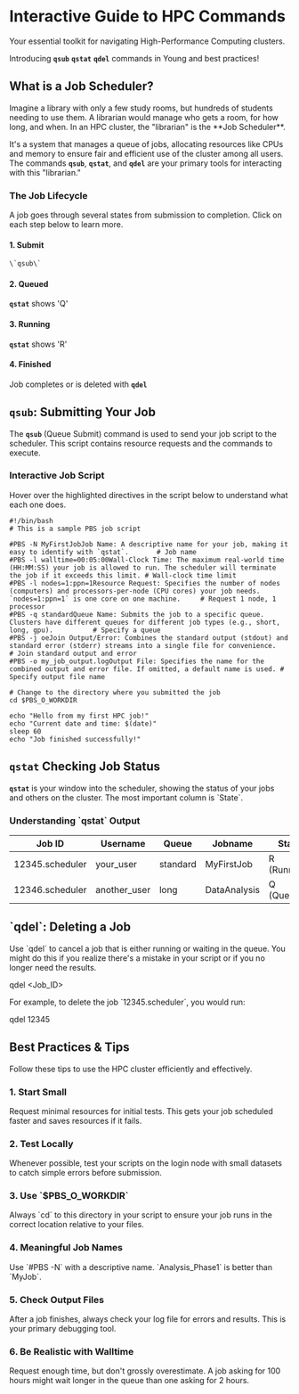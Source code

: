 Interactive Guide to HPC Commands
=================================

Your essential toolkit for navigating High-Performance Computing clusters.

Introducing **`qsub`** **`qstat`** **`qdel`** commands in Young and best practices!

What is a Job Scheduler?
------------------------

Imagine a library with only a few study rooms, but hundreds of students needing to use them. A librarian would manage who gets a room, for how long, and when. In an HPC cluster, the "librarian" is the \*\*Job Scheduler\*\*.

It's a system that manages a queue of jobs, allocating resources like CPUs and memory to ensure fair and efficient use of the cluster among all users. The commands **`qsub`**, **`qstat`**, and **`qdel`** are your primary tools 
for interacting with this "librarian."

### The Job Lifecycle

A job goes through several states from submission to completion. Click on each step below to learn more.

#### 1\. Submit

```bash
\`qsub\`
```

#### 2\. Queued

**`qstat`** shows 'Q'

#### 3\. Running

**`qstat`** shows 'R'

#### 4\. Finished

Job completes or is deleted with **`qdel`**

`qsub`: Submitting Your Job
-----------------------------

The **`qsub`** (Queue Submit) command is used to send your job script to the scheduler. This script contains resource requests and the commands to execute.

### Interactive Job Script

Hover over the highlighted directives in the script below to understand what each one does.

    #!/bin/bash
    # This is a sample PBS job script
    
    #PBS -N MyFirstJobJob Name: A descriptive name for your job, making it easy to identify with `qstat`.       # Job name
    #PBS -l walltime=00:05:00Wall-Clock Time: The maximum real-world time (HH:MM:SS) your job is allowed to run. The scheduler will terminate the job if it exceeds this limit. # Wall-clock time limit
    #PBS -l nodes=1:ppn=1Resource Request: Specifies the number of nodes (computers) and processors-per-node (CPU cores) your job needs. `nodes=1:ppn=1` is one core on one machine.     # Request 1 node, 1 processor
    #PBS -q standardQueue Name: Submits the job to a specific queue. Clusters have different queues for different job types (e.g., short, long, gpu).          # Specify a queue
    #PBS -j oeJoin Output/Error: Combines the standard output (stdout) and standard error (stderr) streams into a single file for convenience.                # Join standard output and error
    #PBS -o my_job_output.logOutput File: Specifies the name for the combined output and error file. If omitted, a default name is used. # Specify output file name
    
    # Change to the directory where you submitted the job
    cd $PBS_O_WORKDIR
    
    echo "Hello from my first HPC job!"
    echo "Current date and time: $(date)"
    sleep 60
    echo "Job finished successfully!"
    

`qstat` Checking Job Status
------------------------------

**`qstat`** is your window into the scheduler, showing the status of your jobs and others on the cluster. The most important column is \`State\`.

### Understanding \`qstat\` Output


|Job ID            | Username     | Queue    | Jobname      | State       |  
|------------------| -----------  | -------- | -------------| -------     |
|12345.scheduler   | your_user    | standard | MyFirstJob   | R (Running) |
|12346.scheduler   | another_user | long     | DataAnalysis | Q (Queued)  |


\`qdel\`: Deleting a Job
------------------------

Use \`qdel\` to cancel a job that is either running or waiting in the queue. You might do this if you realize there's a mistake in your script or if you no longer need the results.

qdel <Job\_ID>

For example, to delete the job \`12345.scheduler\`, you would run:

qdel 12345

Best Practices & Tips
---------------------

Follow these tips to use the HPC cluster efficiently and effectively.

### 1\. Start Small

Request minimal resources for initial tests. This gets your job scheduled faster and saves resources if it fails.

### 2\. Test Locally

Whenever possible, test your scripts on the login node with small datasets to catch simple errors before submission.

### 3\. Use \`$PBS\_O\_WORKDIR\`

Always \`cd\` to this directory in your script to ensure your job runs in the correct location relative to your files.

### 4\. Meaningful Job Names

Use \`#PBS -N\` with a descriptive name. \`Analysis\_Phase1\` is better than \`MyJob\`.

### 5\. Check Output Files

After a job finishes, always check your log file for errors and results. This is your primary debugging tool.

### 6\. Be Realistic with Walltime

Request enough time, but don't grossly overestimate. A job asking for 100 hours might wait longer in the queue than one asking for 2 hours.
